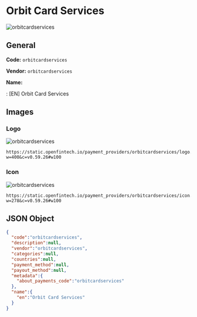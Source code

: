 
# Orbit Card Services 
![orbitcardservices](https://static.openfintech.io/payment_providers/orbitcardservices/logo.png?w=400&c=v0.59.26#w100)  

## General 
 
**Code:** `orbitcardservices` 
 
**Vendor:** `orbitcardservices` 
 
**Name:** 
 
:	[EN] Orbit Card Services 
 

## Images 

### Logo 
 
![orbitcardservices](https://static.openfintech.io/payment_providers/orbitcardservices/logo.png?w=400&c=v0.59.26#w100)  

```
https://static.openfintech.io/payment_providers/orbitcardservices/logo.png?w=400&c=v0.59.26#w100
```  

### Icon 
 
![orbitcardservices](https://static.openfintech.io/payment_providers/orbitcardservices/icon.png?w=278&c=v0.59.26#w100)  

```
https://static.openfintech.io/payment_providers/orbitcardservices/icon.png?w=278&c=v0.59.26#w100
```  

## JSON Object 

```json
{
  "code":"orbitcardservices",
  "description":null,
  "vendor":"orbitcardservices",
  "categories":null,
  "countries":null,
  "payment_method":null,
  "payout_method":null,
  "metadata":{
    "about_payments_code":"orbitcardservices"
  },
  "name":{
    "en":"Orbit Card Services"
  }
}
```  
